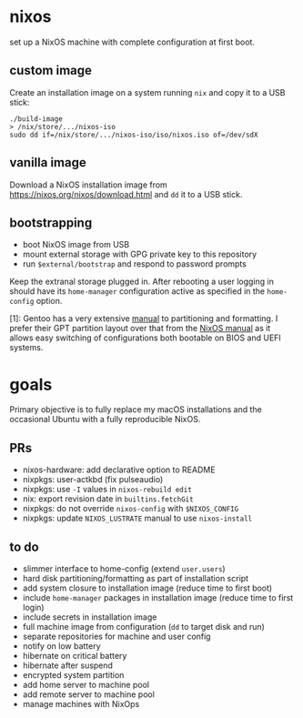 # nixos

set up a NixOS machine with complete configuration at first boot.

## custom image

Create an installation image on a system running `nix` and copy it to a USB stick:

    ./build-image
    > /nix/store/.../nixos-iso
    sudo dd if=/nix/store/.../nixos-iso/iso/nixos.iso of=/dev/sdX

## vanilla image

Download a NixOS installation image from <https://nixos.org/nixos/download.html> and `dd` it to a USB stick.

## bootstrapping

- boot NixOS image from USB
- mount external storage with GPG private key to this repository
- run `$external/bootstrap` and respond to password prompts

Keep the extranal storage plugged in. After rebooting a user logging in should have its `home-manager` configuration active as specified in the `home-config` option.

[1]: Gentoo has a very extensive [manual](https://wiki.gentoo.org/wiki/Handbook:AMD64/Installation/Disks#Default:_Using_parted_to_partition_the_disk) to partitioning and formatting. I prefer their GPT partition layout over that from the [NixOS manual](https://nixos.org/nixos/manual/index.html#sec-installation-partitioning) as it allows easy switching of configurations both bootable on BIOS and UEFI systems.

# goals

Primary objective is to fully replace my macOS installations and the occasional Ubuntu with a fully reproducible NixOS.

## PRs

- nixos-hardware: add declarative option to README
- nixpkgs: user-actkbd (fix pulseaudio)
- nixpkgs: use `-I` values in `nixos-rebuild edit`
- nix: export revision date in `builtins.fetchGit`
- nixpkgs: do not override `nixos-config` with `$NIXOS_CONFIG`
- nixpkgs: update `NIXOS_LUSTRATE` manual to use `nixos-install`

## to do

- slimmer interface to home-config (extend `user.users`)
- hard disk partitioning/formatting as part of installation script
- add system closure to installation image (reduce time to first boot)
- include `home-manager` packages in installation image (reduce time to first login)
- include secrets in installation image
- full machine image from configuration (`dd` to target disk and run)
- separate repositories for machine and user config
- notify on low battery
- hibernate on critical battery
- hibernate after suspend
- encrypted system partition
- add home server to machine pool
- add remote server to machine pool
- manage machines with NixOps
